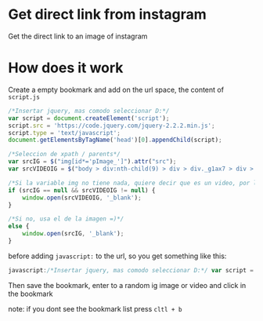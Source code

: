 # Get direct link from instagram

Get the direct link to an image of instagram

# How does it work

Create a empty bookmark and add on the url space, the content of `script.js`

```javascript
/*Insertar jquery, mas comodo seleccionar D:*/
var script = document.createElement('script');
script.src = 'https://code.jquery.com/jquery-2.2.2.min.js';
script.type = 'text/javascript';
document.getElementsByTagName('head')[0].appendChild(script);

/*Seleccion de xpath / parents*/
var srcIG = $("img[id*='pImage_']").attr("src");
var srcVIDEOIG = $("body > div:nth-child(9) > div > div._g1ax7 > div > article > div.ResponsiveBlock > div:nth-child(1) > div > div > div._tqoyh._pwe27 > div > video").attr("src");

/*Si la variable img no tiene nada, quiere decir que es un video, por lo tanto utiliza el ink del video*/
if (srcIG == null && srcVIDEOIG != null) {
	window.open(srcVIDEOIG, '_blank');
}

/*Si no, usa el de la imagen =)*/
else {
	window.open(srcIG, '_blank');
}
```
before adding `javascript:` to the url, so you get something like this:

```javascript
javascript:/*Insertar jquery, mas comodo seleccionar D:*/ var script = document.createElement('script'); script.src = 'https://code.jquery.com/jquery-2.2.2.min.js'; script.type = 'text/javascript'; document.getElementsByTagName('head')[0].appendChild(script); /*Seleccion de xpath / parents*/ var srcIG = $("img[id*='pImage_']").attr("src"); var srcVIDEOIG = $("body > div:nth-child(9) > div > div._g1ax7 > div > article > div.ResponsiveBlock > div:nth-child(1) > div > div > div._tqoyh._pwe27 > div > video").attr("src"); /*Si la variable img no tiene nada, quiere decir que es un video, por lo tanto utiliza el ink del video*/ if (srcIG == null && srcVIDEOIG != null) { window.open(srcVIDEOIG, '_blank'); } /*Si no, usa el de la imagen =)*/ else { window.open(srcIG, '_blank'); }
```

Then save the bookmark, enter to a random ig image or video and click in the bookmark

note: if you dont see the bookmark list press `cltl + b`
